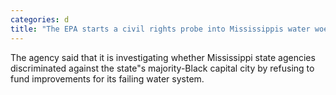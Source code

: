 ```yaml
---
categories: d
title: "The EPA starts a civil rights probe into Mississippis water woes"
---
```

The agency said that it is investigating whether Mississippi state agencies discriminated against the state"s majority-Black capital city by refusing to fund improvements for its failing water system.